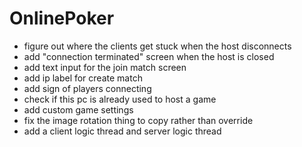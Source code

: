 # OnlinePoker

- figure out where the clients get stuck when the host disconnects
- add "connection terminated" screen when the host is closed
- add text input for the join match screen
- add ip label for create match
- add sign of players connecting
- check if this pc is already used to host a game
- add custom game settings
- fix the image rotation thing to copy rather than override
- add a client logic thread and server logic thread